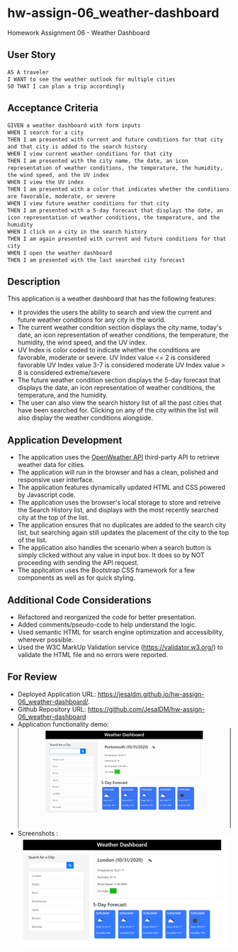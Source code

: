# hw-assign-06_weather-dashboard
Homework Assignment 06 - Weather Dashboard

## User Story

```
AS A traveler
I WANT to see the weather outlook for multiple cities
SO THAT I can plan a trip accordingly
```

## Acceptance Criteria

```
GIVEN a weather dashboard with form inputs
WHEN I search for a city
THEN I am presented with current and future conditions for that city and that city is added to the search history
WHEN I view current weather conditions for that city
THEN I am presented with the city name, the date, an icon representation of weather conditions, the temperature, the humidity, the wind speed, and the UV index
WHEN I view the UV index
THEN I am presented with a color that indicates whether the conditions are favorable, moderate, or severe
WHEN I view future weather conditions for that city
THEN I am presented with a 5-day forecast that displays the date, an icon representation of weather conditions, the temperature, and the humidity
WHEN I click on a city in the search history
THEN I am again presented with current and future conditions for that city
WHEN I open the weather dashboard
THEN I am presented with the last searched city forecast

```

## Description

This application is a weather dashboard that has the following features:
 - It provides the users the ability to search and view the current and future weather conditions for any city in the world.  
 - The current weather condition section displays the city name, today's date, an icon representation of weather conditions, the temperature, the humidity, the wind speed, and the UV index.
 - UV Index is color coded to indicate whether the conditions are favorable, moderate or severe.
   UV Index value <= 2 is considered favorable
   UV Index value 3-7 is considered moderate
   UV Index value > 8 is considered extreme/severe
 - The future weather condition section displays the 5-day forecast that displays the date, an icon representation of weather conditions, the temperature, and the humidity.
 - The user can also view the search history list of all the past cities that have been searched for. Clicking on any of the city within the list will also display the weather conditions alongside.

## Application Development

- The application uses the [OpenWeather API](https://openweathermap.org/api) third-party API to retrieve weather data for cities. 
- The application will run in the browser and has a clean, polished and responsive user interface.
- The application features dynamically updated HTML and CSS powered by Javascript code.
- The application uses the browser's local storage to store and retreive the Search History list, and displays with the most recently searched city at the top of the list.
- The application ensures that no duplicates are added to the search city list, but searching again still updates the placement of the city to the top of the list.
- The application also handles the scenario when a search button is simply clicked without any value in input box. It does so by NOT proceeding with sending the API request.
- The application uses the Bootstrap CSS framework for a few components as well as for quick styling.

## Additional Code Considerations

- Refactored and reorganized the code for better presentation.
- Added comments/pseudo-code to help understand the logic.
- Used semantic HTML for search engine optimization and accessibility, wherever possible.
- Used the W3C MarkUp Validation service (https://validator.w3.org/) to validate the HTML file and no errors were reported.


## For Review

* Deployed Application URL: https://jesaldm.github.io/hw-assign-06_weather-dashboard/.
* Github Repository URL: https://github.com/JesalDM/hw-assign-06_weather-dashboard
* Application functionality demo: ![Demo](./Assets/Weather-Dashboard.gif)
* Screenshots : ![Screenshot](./Assets/Weather-Dashboard.png)